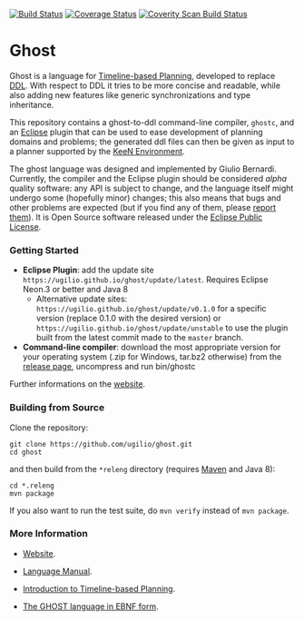 [![Build Status](https://www.travis-ci.org/ugilio/ghost.svg?branch=master)](https://www.travis-ci.org/ugilio/ghost)
[![Coverage Status](https://coveralls.io/repos/github/ugilio/ghost/badge.svg?branch=master)](https://coveralls.io/github/ugilio/ghost?branch=master)
[![Coverity Scan Build Status](https://scan.coverity.com/projects/14478/badge.svg)](https://scan.coverity.com/projects/ugilio-ghost)

# Ghost
Ghost is a language for [Timeline-based Planning](https://ugilio.github.io/keen/intro), developed to replace [DDL](https://ugilio.github.io/keen/intro#the-ddl-language). With respect to DDL it tries to be more concise and readable, while also adding new features like generic synchronizations and type inheritance.

This repository contains a ghost-to-ddl command-line compiler, `ghostc`, and an [Eclipse](https://www.eclipse.org) plugin that can be used to ease development of planning domains and problems; the generated ddl files can then be given as input to a planner supported by the [KeeN Environment](https://ugilio.github.io/keen).

The ghost language was designed and implemented by Giulio Bernardi. Currently, the compiler and the Eclipse plugin should be considered *alpha* quality software: any API is subject to change, and the language itself might undergo some (hopefully minor) changes; this also means that bugs and other problems are expected (but if you find any of them, please [report them](https://github.com/ugilio/ghost/issues)). It is Open Source software released under the [Eclipse Public License](https://www.eclipse.org/legal/epl-v10.html).

### Getting Started

* **Eclipse Plugin**: add the update site `https://ugilio.github.io/ghost/update/latest`. Requires Eclipse Neon.3 or better and Java 8
  * Alternative update sites: `https://ugilio.github.io/ghost/update/v0.1.0` for a specific version (replace 0.1.0 with the desired version) or `https://ugilio.github.io/ghost/update/unstable` to use the plugin built from the latest commit made to the `master` branch.
* **Command-line compiler**: download the most appropriate version for your operating system (.zip for Windows, tar.bz2 otherwise) from the [release page](https://github.com/ugilio/ghost/releases/latest), uncompress and run bin/ghostc

Further informations on the [website](https://ugilio.github.io/ghost).

### Building from Source

Clone the repository:
```
git clone https://github.com/ugilio/ghost.git
cd ghost
```

and then build from the `*releng` directory (requires [Maven](https://maven.apache.org/) and Java 8):
```
cd *.releng
mvn package
```
If you also want to run the test suite, do `mvn verify` instead of `mvn package`.

### More Information

* [Website](https://ugilio.github.io/ghost).

* [Language Manual](https://ugilio.github.io/ghost/manual).

* [Introduction to Timeline-based Planning](https://ugilio.github.io/keen/intro).

* [The GHOST language in EBNF form](https://ugilio.github.io/ghost/ghostebnf).
